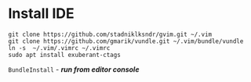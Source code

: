 # Install IDE

    git clone https://github.com/stadniklksndr/gvim.git ~/.vim
    git clone https://github.com/gmarik/vundle.git ~/.vim/bundle/vundle
    ln -s  ~/.vim/.vimrc ~/.vimrc
    sudo apt install exuberant-ctags

  `BundleInstall` - **_run from editor console_**
